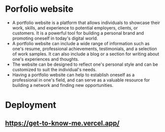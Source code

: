 # Porfolio website

- A portfolio website is a platform that allows individuals to showcase their work, skills, and experience to potential employers, clients, or customers. It is a powerful tool for building a personal brand and promoting oneself in today's digital world. 
- A portfolio website can include a wide range of information such as one's resume, professional achievements, testimonials, and a selection of work samples. It can also include a blog or a section for writing about one's experiences and thoughts. 
- The website can be designed to reflect one's personal style and can be customized to suit the individual's needs. 
- Having a portfolio website can help to establish oneself as a professional in one's field, and can serve as a valuable resource for building a network and finding new opportunities.

# Deployment

## https://get-to-know-me.vercel.app/


